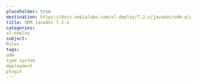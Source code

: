 ```yaml
---
placeholder: true
destination: https://docs.xebialabs.com/xl-deploy/7.2.x/javadoc/udm-plugin-api/index.html
title: UDM Javadoc 7.2.x
categories:
xl-deploy
subject:
Rules
tags:
udm
type system
deployment
plugin
---
```

